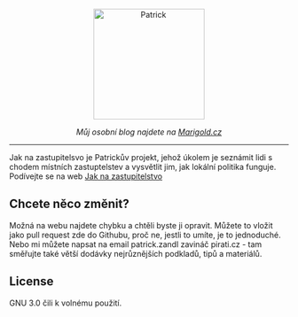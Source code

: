 <div align="center">
  <br>
  <img src="/images/patrick-mensi.png" alt="Patrick" width="200"/>
  <br>  
  <p align="center">
    <i>Můj osobní blog najdete na <a href="https://www.marigold.cz">Marigold.cz</a></i>
  </p>
</div>

---

Jak na zastupitelsvo je Patrickův projekt, jehož úkolem je seznámit lidi s chodem místních zastuptelstev a vysvětlit jim, jak lokální politika funguje. Podívejte se na web [Jak na zastupitelstvo](https://www.jaknazastupitelstvo.cz)

## Chcete něco změnit?

Možná na webu najdete chybku a chtěli byste ji opravit. Můžete to vložit jako pull request zde do Githubu, proč ne, jestli to umíte, je to jednoduché. Nebo mi můžete napsat na email patrick.zandl zavináč pirati.cz - tam směřujte také větší dodávky nejrůznějších podkladů, tipů a materiálů.


## License

GNU 3.0 čili k volnému použití. 
